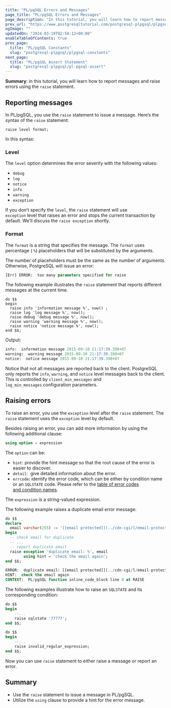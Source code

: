 ```yaml
---
title: "PL/pgSQL Errors and Messages"
page_title: "PL/pgSQL Errors and Messages"
page_description: "In this tutorial, you will learn how to report messages and raise errors using the RAISE statement."
prev_url: "https://www.postgresqltutorial.com/postgresql-plpgsql/plpgsql-errors-messages/"
ogImage: ""
updatedOn: "2024-03-19T02:58:12+00:00"
enableTableOfContents: true
prev_page: 
  title: "PL/pgSQL Constants"
  slug: "postgresql-plpgsql/plpgsql-constants"
next_page: 
  title: "PL/pgSQL Assert Statement"
  slug: "postgresql-plpgsql/pl-pgsql-assert"
---
```





**Summary**: in this tutorial, you will learn how to report messages and raise errors using the `raise` statement.


## Reporting messages

In PL/pgSQL, you use the `raise` statement to issue a message. Here’s the syntax of the `raise` statement:


```csssql
raise level format;
```
In this syntax:


### Level

The `level` option determines the error severity with the following values:

* `debug`
* `log`
* `notice`
* `info`
* `warning`
* `exception`

If you don’t specify the `level`, the `raise` statement will use `exception` level that raises an error and stops the current transaction by default. We’ll discuss the `raise exception` shortly.


### Format

The `format` is a string that specifies the message. The `format` uses percentage ( `%`) placeholders that will be substituted by the arguments.

The number of placeholders must be the same as the number of arguments. Otherwise, PostgreSQL will issue an error:


```sql
[Err] ERROR:  too many parameters specified for raise
```
The following example illustrates the `raise` statement that reports different messages at the current time.


```
do $$ 
begin 
  raise info 'information message %', now() ;
  raise log 'log message %', now();
  raise debug 'debug message %', now();
  raise warning 'warning message %', now();
  raise notice 'notice message %', now();
end $$;
```
Output:


```sql
info:  information message 2015-09-10 21:17:39.398+07
warning:  warning message 2015-09-10 21:17:39.398+07
notice:  notice message 2015-09-10 21:17:39.398+07
```
Notice that not all messages are reported back to the client. PostgreSQL only reports the `info`, `warning`, and `notice` level messages back to the client. This is controlled by `client_min_messages` and `log_min_messages` configuration parameters.


## Raising errors

To raise an error, you use the `exception` level after the `raise` statement. The `raise` statement uses the `exception` level by default.

Besides raising an error, you can add more information by using the following additional clause:


```sql
using option = expression
```
The `option` can be:

* `hint`: provide the hint message so that the root cause of the error is easier to discover.
* `detail`:  give detailed information about the error.
* `errcode`: identify the error code, which can be either by condition name or an `SQLSTATE` code. Please refer to the [table of error codes and condition names](https://www.postgresql.org/docs/current/static/errcodes-appendix.html).

The `expression` is a string\-valued expression.

The following example raises a duplicate email error message:


```sql
do $$ 
declare
  email varchar(255) := '[[email protected]](../cdn-cgi/l/email-protection.html)';
begin 
  -- check email for duplicate
  -- ...
  -- report duplicate email
  raise exception 'duplicate email: %', email 
		using hint = 'check the email again';
end $$;
```

```sql
ERROR:  duplicate email: [[email protected]](../cdn-cgi/l/email-protection.html)
HINT:  check the email again
CONTEXT:  PL/pgSQL function inline_code_block line 8 at RAISE
```
The following examples illustrate how to raise an `SQLSTATE` and its corresponding condition:


```sql
do $$ 
begin 
	--...
	raise sqlstate '77777';
end $$;
```

```sql
do $$ 
begin 
	--...
	raise invalid_regular_expression;
end $$;
```
Now you can use `raise` statement to either raise a message or report an error.


## Summary

* Use the `raise` statement to issue a message in PL/pgSQL.
* Utilize the `using` clause to provide a hint for the error message.

